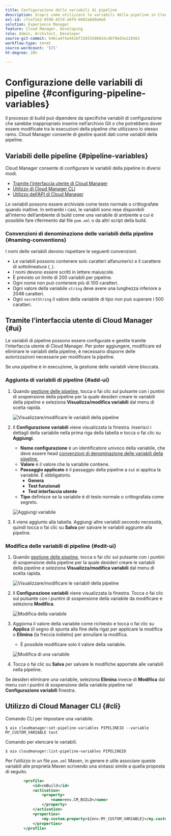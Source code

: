 ```yaml
---
title: Configurazione delle variabili di pipeline
description: Scopri come utilizzare le variabili della pipeline in Cloud Manager per gestire variabili di configurazione specifiche per la build.
exl-id: cfcef2e2-0590-457d-a0f9-6092a6d9e0e8
solution: Experience Manager
feature: Cloud Manager, Developing
role: Admin, Architect, Developer
source-git-commit: 646ca4f4a441bf1565558002dcd6f96d3e228563
workflow-type: tm+mt
source-wordcount: '571'
ht-degree: 20%

---
```


# Configurazione delle variabili di pipeline {#configuring-pipeline-variables}

Il processo di build può dipendere da specifiche variabili di configurazione che sarebbe inappropriato inserire nell’archivio Git o che potrebbero dover essere modificate tra le esecuzioni della pipeline che utilizzano lo stesso ramo. Cloud Manager consente di gestire questi dati come variabili della pipeline.

## Variabili delle pipeline {#pipeline-variables}

Cloud Manager consente di configurare le variabili della pipeline in diversi modi.

* [Tramite l’interfaccia utente di Cloud Manager](#ui)
* [Utilizzo di Cloud Manager CLI](#cli)
* [Utilizzo dell’API di Cloud Manager](https://developer.adobe.com/experience-cloud/cloud-manager/reference/api/#tag/Variables/operation/getPipelineVariables)

Le variabili possono essere archiviate come testo normale o crittografate quando inattive. In entrambi i casi, le variabili sono rese disponibili all’interno dell’ambiente di build come una variabile di ambiente a cui è possibile fare riferimento dal file `pom.xml` o da altri script della build.

### Convenzioni di denominazione delle variabili della pipeline {#naming-conventions}

I nomi delle variabili devono rispettare le seguenti convenzioni.

* Le variabili possono contenere solo caratteri alfanumerici e il carattere di sottolineatura (`_`).
* I nomi devono essere scritti in lettere maiuscole.
* È previsto un limite di 200 variabili per pipeline.
* Ogni nome non può contenere più di 100 caratteri.
* Ogni valore della variabile `string` deve avere una lunghezza inferiore a 2048 caratteri.
* Ogni `secretString` il valore della variabile di tipo non può superare i 500 caratteri.

## Tramite l’interfaccia utente di Cloud Manager {#ui}

Le variabili di pipeline possono essere configurate e gestite tramite l’interfaccia utente di Cloud Manager. Per poter aggiungere, modificare ed eliminare le variabili della pipeline, è necessario disporre delle autorizzazioni necessarie per modificare la pipeline.

Se una pipeline è in esecuzione, la gestione delle variabili viene bloccata.

### Aggiunta di variabili di pipeline {#add-ui}

1. Quando [gestione delle pipeline,](/help/implementing/cloud-manager/configuring-pipelines/managing-pipelines.md) tocca o fai clic sul pulsante con i puntini di sospensione della pipeline per la quale desideri creare le variabili della pipeline e seleziona **Visualizza/modifica variabili** dal menu di scelta rapida.

   ![Visualizzare/modificare le variabili della pipeline](/help/implementing/cloud-manager/assets/pipeline-variables-view-edit.png)

1. Il **Configurazione variabili** viene visualizzata la finestra. Inserisci i dettagli della variabile nella prima riga della tabella e tocca o fai clic su **Aggiungi**.

   * **Nome configurazione** è un identificatore univoco della variabile, che deve essere head [convenzioni di denominazione delle variabili della pipeline.](#naming-conventions)
   * **Valore** è il valore che la variabile contiene.
   * **Passaggio applicato** è il passaggio della pipeline a cui si applica la variabile. È obbligatorio.
      * **Genera**
      * **Test funzionali**
      * **Test interfaccia utente**
   * **Tipo** definisce se la variabile è di testo normale o crittografata come segreto.

   ![Aggiungi variabile](/help/implementing/cloud-manager/assets/pipeline-variables-add-variable.png)

1. Il viene aggiunto alla tabella. Aggiungi altre variabili secondo necessità, quindi tocca o fai clic su **Salva** per salvare le variabili aggiunte alla pipeline.

### Modifica delle variabili di pipeline {#edit-ui}

1. Quando [gestione delle pipeline,](/help/implementing/cloud-manager/configuring-pipelines/managing-pipelines.md) tocca o fai clic sul pulsante con i puntini di sospensione della pipeline per la quale desideri creare le variabili della pipeline e seleziona **Visualizza/modifica variabili** dal menu di scelta rapida.

   ![Visualizzare/modificare le variabili della pipeline](/help/implementing/cloud-manager/assets/pipeline-variables-view-edit.png)

1. Il **Configurazione variabili** viene visualizzata la finestra. Tocca o fai clic sul pulsante con i puntini di sospensione della variabile da modificare e seleziona **Modifica**.

   ![Modifica della variabile](/help/implementing/cloud-manager/assets/pipeline-variables-edit.png)

1. Aggiorna il valore della variabile come richiesto e tocca o fai clic su **Applica** (il segno di spunta alla fine della riga) per applicare la modifica o **Elimina** (la freccia indietro) per annullare la modifica.

   * È possibile modificare solo il valore della variabile.

   ![Modifica di una variabile](/help/implementing/cloud-manager/assets/pipeline-variables-edit-save.png)

1. Tocca o fai clic su **Salva** per salvare le modifiche apportate alle variabili nella pipeline.

Se desideri eliminare una variabile, seleziona **Elimina** invece di **Modifica** dal menu con i puntini di sospensione della variabile pipeline nel **Configurazione variabili** finestra.

## Utilizzo di Cloud Manager CLI {#cli}

Comando CLI per impostare una variabile.

```shell
$ aio cloudmanager:set-pipeline-variables PIPELINEID --variable MY_CUSTOM_VARIABLE test
```

Comando per elencare le variabili.

```shell
$ aio cloudmanager:list-pipeline-variables PIPELINEID
```

Per l’utilizzo in un file `pom.xml` Maven, in genere è utile associare queste variabili alle proprietà Maven scrivendo una sintassi simile a quella proposta di seguito.

```xml
        <profile>
            <id>cmBuild</id>
            <activation>
                <property>
                    <name>env.CM_BUILD</name>
                </property>
            </activation>
            <properties>
                <my.custom.property>${env.MY_CUSTOM_VARIABLE}</my.custom.property> 
            </properties>
        </profile>
```
